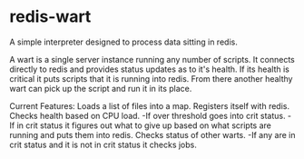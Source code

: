 # redis-wart
A simple interpreter designed to process data sitting in redis.

A wart is a single server instance running any number of scripts.  It connects directly to redis and
provides status updates as to it's health.  If its health is critical it puts scripts that it is running into redis.
From there another healthy wart can pick up the script and run it in its place.

Current Features:
Loads a list of files into a map.
Registers itself with redis.
Checks health based on CPU load.
  -If over threshold goes into crit status.
  -If in crit status it figures out what to give up based on what scripts are running and puts them into redis.
Checks status of other warts.
  -If any are in crit status and it is not in crit status it checks jobs. 
